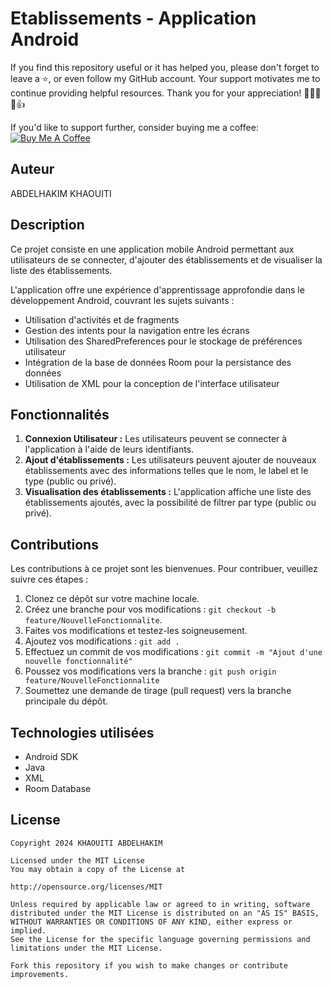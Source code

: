 # Etablissements - Application Android

If you find this repository useful or it has helped you,
please don't forget to leave a ⭐️, or even follow my GitHub account.
Your support motivates me to continue providing helpful resources.
Thank you for your appreciation! 🌟🚀💖😊👍

If you'd like to support further, consider buying me a coffee:
[![Buy Me A Coffee](https://img.shields.io/badge/Buy%20Me%20A%20Coffee--yellow.svg?style=for-the-badge&logo=buy-me-a-coffee)](https://www.buymeacoffee.com/kh.abdelhakim)


## Auteur
ABDELHAKIM KHAOUITI

## Description
Ce projet consiste en une application mobile Android permettant aux utilisateurs de se connecter, d'ajouter des établissements et de visualiser la liste des établissements.

L'application offre une expérience d'apprentissage approfondie dans le développement Android, couvrant les sujets suivants :
- Utilisation d'activités et de fragments
- Gestion des intents pour la navigation entre les écrans
- Utilisation des SharedPreferences pour le stockage de préférences utilisateur
- Intégration de la base de données Room pour la persistance des données
- Utilisation de XML pour la conception de l'interface utilisateur

## Fonctionnalités
1. **Connexion Utilisateur :** Les utilisateurs peuvent se connecter à l'application à l'aide de leurs identifiants.
2. **Ajout d'établissements :** Les utilisateurs peuvent ajouter de nouveaux établissements avec des informations telles que le nom, le label et le type (public ou privé).
3. **Visualisation des établissements :** L'application affiche une liste des établissements ajoutés, avec la possibilité de filtrer par type (public ou privé).

## Contributions
Les contributions à ce projet sont les bienvenues. Pour contribuer, veuillez suivre ces étapes :
1. Clonez ce dépôt sur votre machine locale.
2. Créez une branche pour vos modifications : `git checkout -b feature/NouvelleFonctionnalite`.
3. Faites vos modifications et testez-les soigneusement.
4. Ajoutez vos modifications : `git add .`
5. Effectuez un commit de vos modifications : `git commit -m "Ajout d'une nouvelle fonctionnalité"`
6. Poussez vos modifications vers la branche : `git push origin feature/NouvelleFonctionnalite`
7. Soumettez une demande de tirage (pull request) vers la branche principale du dépôt.

## Technologies utilisées
- Android SDK
- Java
- XML
- Room Database

## License

```
Copyright 2024 KHAOUITI ABDELHAKIM

Licensed under the MIT License
You may obtain a copy of the License at

http://opensource.org/licenses/MIT

Unless required by applicable law or agreed to in writing, software
distributed under the MIT License is distributed on an "AS IS" BASIS,
WITHOUT WARRANTIES OR CONDITIONS OF ANY KIND, either express or implied.
See the License for the specific language governing permissions and
limitations under the MIT License.
```

```Fork this repository if you wish to make changes or contribute improvements.```
